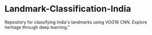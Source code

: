 # Landmark-Classification-India
Repository for classifying India's landmarks using VGG16 CNN. Explore heritage through deep learning."
